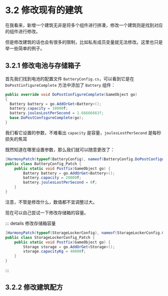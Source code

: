 # 3.2 修改现有的建筑

在我看来，新增一个建筑无非是将多个组件进行拼凑，修改一个建筑则是找到对应的组件进行修改。

但是修改建筑的话也会有很多的限制，比如私有成员变量就无法修改。这里也只是举一些简单的例子。

## 3.2.1 修改电池与存储箱子

首先我们找到电池的配置文件 `BatteryConfig.cs`，可以看到它是在 `DoPostCinfigureComplete` 方法中添加了 `Battery` 组件：

```cs
public override void DoPostConfigureComplete(GameObject go)
{
  Battery battery = go.AddOrGet<Battery>();
  battery.capacity = 10000f;
  battery.joulesLostPerSecond = 1.66666663f;
  base.DoPostConfigureComplete(go);
}
```
我们看它设置的参数，不难看出 `capacity` 是容量，`joulesLostPerSecond` 是每秒损失的焦耳

既然知道在哪里设置参数，那么我们就可以随意更改了：

```cs
[HarmonyPatch(typeof(BatteryConfig), nameof(BatteryConfig.DoPostConfigureComplete))]
public class BatteryConfig_Patch {
    public static void Postfix(GameObject go) {
        Battery battery = go.AddOrGet<Battery>();
        battery.capacity = 20000f;
        battery.joulesLostPerSecond = 0f;
    }
}
```

注意，不管是修改什么，数值都不宜调整过大。

现在可以自己尝试一下修改存储箱的容量。

::: details 修改存储箱容量
```cs
[HarmonyPatch(typeof(StorageLockerConfig), nameof(StorageLockerConfig.ConfigureBuildingTemplate))]
public class StorageLockerConfig_Patch {
    public static void Postfix(GameObject go) {
        Storage storage = go.AddOrGet<Storage>();
        storage.capacityKg = 40000f;
    }
}
```
:::

## 3.2.2 修改建筑配方


